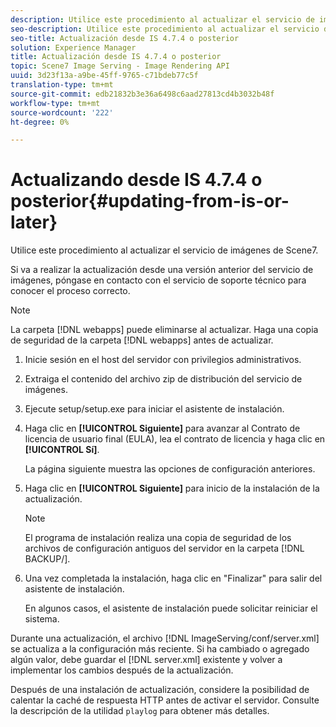 ```yaml
---
description: Utilice este procedimiento al actualizar el servicio de imágenes de Scene7.
seo-description: Utilice este procedimiento al actualizar el servicio de imágenes de Scene7.
seo-title: Actualización desde IS 4.7.4 o posterior
solution: Experience Manager
title: Actualización desde IS 4.7.4 o posterior
topic: Scene7 Image Serving - Image Rendering API
uuid: 3d23f13a-a9be-45ff-9765-c71bdeb77c5f
translation-type: tm+mt
source-git-commit: edb21832b3e36a6498c6aad27813cd4b3032b48f
workflow-type: tm+mt
source-wordcount: '222'
ht-degree: 0%

---
```



# Actualizando desde IS 4.7.4 o posterior{#updating-from-is-or-later}

Utilice este procedimiento al actualizar el servicio de imágenes de Scene7.

Si va a realizar la actualización desde una versión anterior del servicio de imágenes, póngase en contacto con el servicio de soporte técnico para conocer el proceso correcto.

>[!NOTE]
>
>La carpeta [!DNL webapps] puede eliminarse al actualizar. Haga una copia de seguridad de la carpeta [!DNL webapps] antes de actualizar.

1. Inicie sesión en el host del servidor con privilegios administrativos.
1. Extraiga el contenido del archivo zip de distribución del servicio de imágenes.
1. Ejecute setup/setup.exe para iniciar el asistente de instalación.
1. Haga clic en **[!UICONTROL Siguiente]** para avanzar al Contrato de licencia de usuario final (EULA), lea el contrato de licencia y haga clic en **[!UICONTROL Sí]**.

   La página siguiente muestra las opciones de configuración anteriores.
1. Haga clic en **[!UICONTROL Siguiente]** para inicio de la instalación de la actualización.

   >[!NOTE]
   >
   >El programa de instalación realiza una copia de seguridad de los archivos de configuración antiguos del servidor en la carpeta [!DNL BACKUP/].

1. Una vez completada la instalación, haga clic en &quot;Finalizar&quot; para salir del asistente de instalación.

   En algunos casos, el asistente de instalación puede solicitar reiniciar el sistema.

Durante una actualización, el archivo [!DNL ImageServing/conf/server.xml] se actualiza a la configuración más reciente. Si ha cambiado o agregado algún valor, debe guardar el [!DNL server.xml] existente y volver a implementar los cambios después de la actualización.

Después de una instalación de actualización, considere la posibilidad de calentar la caché de respuesta HTTP antes de activar el servidor. Consulte la descripción de la utilidad `playlog` para obtener más detalles.
